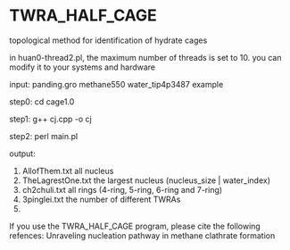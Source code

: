 # TWRA_HALF_CAGE
topological method for identification of hydrate cages

in huan0-thread2.pl, the maximum number of threads is set to 10. you can modify it to your systems and hardware

input: panding.gro  methane550 water_tip4p3487 example

step0: cd cage1.0

step1: g++ cj.cpp -o cj

step2: perl main.pl

output:
1. AllofThem.txt all nucleus
2. TheLagrestOne.txt the largest nucleus (nucleus_size | water_index)
3. ch2chuli.txt all rings (4-ring, 5-ring, 6-ring and 7-ring)
4. 3pinglei.txt the number of different TWRAs
5. 

If you use the TWRA_HALF_CAGE program, please cite the following refences:
Unraveling nucleation pathway in methane clathrate formation
